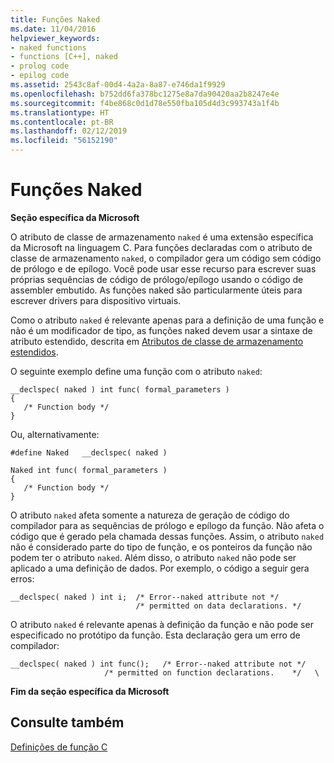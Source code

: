 ```yaml
---
title: Funções Naked
ms.date: 11/04/2016
helpviewer_keywords:
- naked functions
- functions [C++], naked
- prolog code
- epilog code
ms.assetid: 2543c8af-00d4-4a2a-8a87-e746da1f9929
ms.openlocfilehash: b752dd6fa378bc1275e8a7da90420aa2b8247e4e
ms.sourcegitcommit: f4be868c0d1d78e550fba105d4d3c993743a1f4b
ms.translationtype: HT
ms.contentlocale: pt-BR
ms.lasthandoff: 02/12/2019
ms.locfileid: "56152190"
---
```

# <a name="naked-functions"></a>Funções Naked

**Seção específica da Microsoft**

O atributo de classe de armazenamento `naked` é uma extensão específica da Microsoft na linguagem C. Para funções declaradas com o atributo de classe de armazenamento `naked`, o compilador gera um código sem código de prólogo e de epílogo. Você pode usar esse recurso para escrever suas próprias sequências de código de prólogo/epílogo usando o código de assembler embutido. As funções naked são particularmente úteis para escrever drivers para dispositivo virtuais.

Como o atributo `naked` é relevante apenas para a definição de uma função e não é um modificador de tipo, as funções naked devem usar a sintaxe de atributo estendido, descrita em [Atributos de classe de armazenamento estendidos](../c-language/c-extended-storage-class-attributes.md).

O seguinte exemplo define uma função com o atributo `naked`:

```
__declspec( naked ) int func( formal_parameters )
{
   /* Function body */
}
```

Ou, alternativamente:

```
#define Naked   __declspec( naked )

Naked int func( formal_parameters )
{
   /* Function body */
}
```

O atributo `naked` afeta somente a natureza de geração de código do compilador para as sequências de prólogo e epílogo da função. Não afeta o código que é gerado pela chamada dessas funções. Assim, o atributo `naked` não é considerado parte do tipo de função, e os ponteiros da função não podem ter o atributo `naked`. Além disso, o atributo `naked` não pode ser aplicado a uma definição de dados. Por exemplo, o código a seguir gera erros:

```
__declspec( naked ) int i;  /* Error--naked attribute not */
                            /* permitted on data declarations. */
```

O atributo `naked` é relevante apenas à definição da função e não pode ser especificado no protótipo da função. Esta declaração gera um erro de compilador:

```
__declspec( naked ) int func();   /* Error--naked attribute not */
                     /* permitted on function declarations.    */   \
```

**Fim da seção específica da Microsoft**

## <a name="see-also"></a>Consulte também

[Definições de função C](../c-language/c-function-definitions.md)
